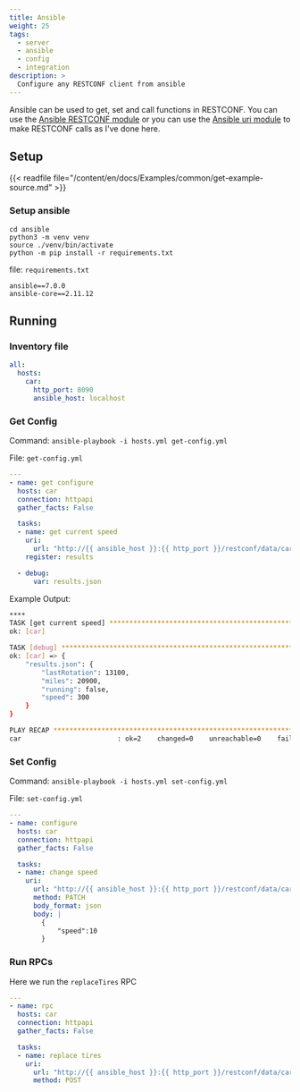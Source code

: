 ```yaml
---
title: Ansible
weight: 25
tags:
  - server
  - ansible
  - config
  - integration
description: >
  Configure any RESTCONF client from ansible
---
```


Ansible can be used to get, set and call functions in RESTCONF.  You can use the [Ansible RESTCONF module](https://docs.ansible.com/ansible/latest/collections/ansible/netcommon/restconf_config_module.html) or you can use the [Ansible uri module](https://docs.ansible.com/ansible/latest/collections/ansible/builtin/uri_module.html) to make RESTCONF calls as I've done here.

## Setup

{{< readfile file="/content/en/docs/Examples/common/get-example-source.md" >}}

### Setup ansible
````
cd ansible
python3 -m venv venv
source ./venv/bin/activate
python -m pip install -r requirements.txt
````

file: `requirements.txt`
```
ansible==7.0.0
ansible-core==2.11.12

```

## Running

### Inventory file

```yaml
all:
  hosts:
    car:
      http_port: 8090
      ansible_host: localhost

```

### Get Config

Command: `ansible-playbook -i hosts.yml get-config.yml`

File: `get-config.yml`

```yaml
---
- name: get configure
  hosts: car
  connection: httpapi
  gather_facts: False

  tasks:
  - name: get current speed
    uri:
      url: "http://{{ ansible_host }}:{{ http_port }}/restconf/data/car:?depth=1"
    register: results

  - debug:
      var: results.json
```

Example Output:
```bash
****
TASK [get current speed] *******************************************************
ok: [car]

TASK [debug] *******************************************************************
ok: [car] => {
    "results.json": {
        "lastRotation": 13100,
        "miles": 20900,
        "running": false,
        "speed": 300
    }
}

PLAY RECAP *********************************************************************
car                        : ok=2    changed=0    unreachable=0    failed=0    skipped=0    rescued=0    ignored=0   
```

### Set Config 

Command: `ansible-playbook -i hosts.yml set-config.yml`

File: `set-config.yml`

```yaml
---
- name: configure
  hosts: car
  connection: httpapi
  gather_facts: False

  tasks:
  - name: change speed
    uri:
      url: "http://{{ ansible_host }}:{{ http_port }}/restconf/data/car:"
      method: PATCH
      body_format: json
      body: |
        {
            "speed":10
        }

```

### Run RPCs

Here we run the `replaceTires` RPC

```yaml
---
- name: rpc
  hosts: car
  connection: httpapi
  gather_facts: False

  tasks:
  - name: replace tires
    uri:
      url: "http://{{ ansible_host }}:{{ http_port }}/restconf/data/car:replaceTires"
      method: POST

```

